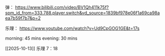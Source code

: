 弹： https://www.bilibili.com/video/BV1Qh411k75f?spm_id_from=333.788.player.switch&vd_source=1839bf978e06f1a69ca98aea7b59f7b7&p=2

乐理：
https://www.youtube.com/watch?v=Ud9CpGOG1GE&t=17s


morning: 45 mins
evening: 30 mins

[[2025-10-13]] 
乐理 7：18